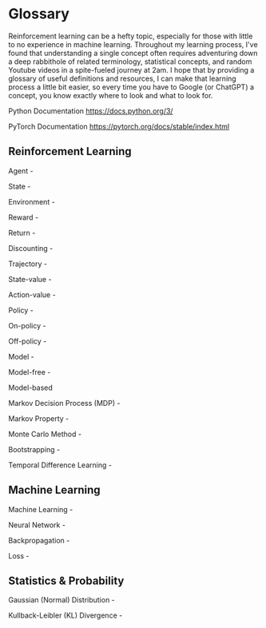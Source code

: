 # Glossary

Reinforcement learning can be a hefty topic, especially for those with little to no experience in machine learning. Throughout my learning process, I've found that understanding a single concept often requires adventuring down a deep rabbithole of related terminology, statistical concepts, and random Youtube videos in a spite-fueled journey at 2am. I hope that by providing a glossary of useful definitions and resources, I can make that learning process a little bit easier, so every time you have to Google (or ChatGPT) a concept, you know exactly where to look and what to look for. 

Python Documentation
https://docs.python.org/3/

PyTorch Documentation
https://pytorch.org/docs/stable/index.html


## Reinforcement Learning

Agent - 

State - 

Environment - 

Reward - 

Return - 

Discounting - 

Trajectory - 

State-value - 

Action-value - 

Policy - 

On-policy - 

Off-policy -

Model - 

Model-free - 

Model-based

Markov Decision Process (MDP) - 

Markov Property - 

Monte Carlo Method - 

Bootstrapping - 

Temporal Difference Learning - 


## Machine Learning

Machine Learning - 

Neural Network - 

Backpropagation - 

Loss - 

## Statistics & Probability

Gaussian (Normal) Distribution - 

Kullback-Leibler (KL) Divergence - 










